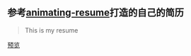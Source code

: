 ## 参考[animating-resume](https://github.com/jirengu-inc/animating-resume)打造的自己的简历

> This is my resume

[预览](https://gitwhatever.github.io/my-resume/dist/)

